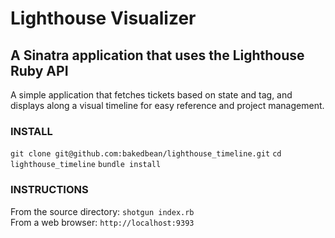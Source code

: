 Lighthouse Visualizer
====================

A Sinatra application that uses the Lighthouse Ruby API
-------------------------------------------------------

A simple application that fetches tickets based on state and tag, and displays along a visual timeline for easy reference and project management.

### INSTALL
`git clone git@github.com:bakedbean/lighthouse_timeline.git`
`cd lighthouse_timeline`
`bundle install`

### INSTRUCTIONS

From the source directory: `shotgun index.rb`  
From a web browser: `http://localhost:9393`
